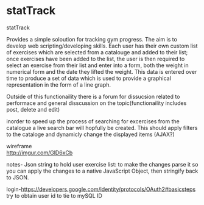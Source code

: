 # statTrack

statTrack

Provides a simple soloution for tracking gym progress. The aim is to develop web scripting/developing skills.
Each user has their own custom list of exercises which are selected from a catalouge and added to their list; once exercises have been added to the list, the user is then required to select an exercise from their list and enter into a form, both the weight in numerical form and the date they lifted the weight. This data is entered over time to produce a set of data which is used to provide a graphical representation in the form of a line graph. 

Outside of this functionaility there is a forum for dissucsion related to performace and general  disscussion on the topic(functionaility includes post, delete and edit)  

inorder to  speed  up  the  process of searching for excercises from the catalogue a live  search bar will hopfully be created. This should apply filters to the cataloge and dynamicly change the displayed items (AJAX?) 

wireframe  
http://imgur.com/GlD6xCb

notes-
Json string to hold user exercise list: to make the changes parse it so you can apply the changes to a native JavaScript Object, then stringify back to JSON.

login-https://developers.google.com/identity/protocols/OAuth2#basicsteps try to obtain user id to tie to mySQL ID


